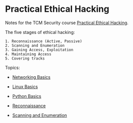 # Practical Ethical Hacking

Notes for the TCM Security course [Practical Ethical Hacking](https://academy.tcm-sec.com/p/practical-ethical-hacking-the-complete-course).

The five stages of ethical hacking:

    1. Reconnaissance (Active, Passive)
    2. Scanning and Enumeration
    3. Gaining Access, Exploitation
    4. Maintaining Access
    5. Covering tracks

Topics:

* [Networking Basics](Networking/README.md)

* [Linux Basics](Linux/README.md)

* [Python Basics](Python/README.md)

* [Reconnaissance](Recon/README.md)

* [Scanning and Enumeration](ScanAndEnum/README.md)
